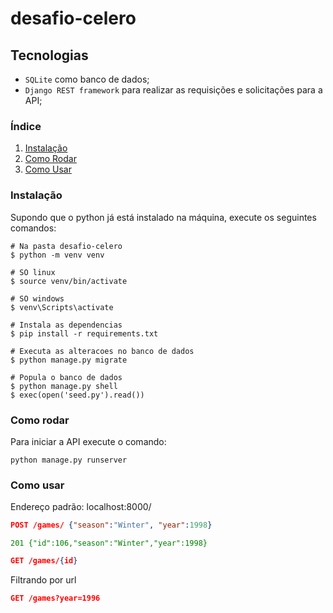 # desafio-celero

Tecnologias
------
* `SQLite` como banco de dados;
* `Django REST framework` para realizar as requisições e solicitações para a API;


### Índice
1. [Instalação](#install)
2. [Como Rodar](#api)
3. [Como Usar](#use)

### Instalação <a name="install"></a>
Supondo que o python já está instalado na máquina, execute os seguintes comandos:
``` 
# Na pasta desafio-celero
$ python -m venv venv

# SO linux
$ source venv/bin/activate

# SO windows
$ venv\Scripts\activate

# Instala as dependencias
$ pip install -r requirements.txt

# Executa as alteracoes no banco de dados
$ python manage.py migrate

# Popula o banco de dados
$ python manage.py shell
$ exec(open('seed.py').read())
``` 

### Como rodar <a name="api"></a>
Para iniciar a API execute o comando:
``` 
python manage.py runserver
``` 

### Como usar <a name="use"></a>
Endereço padrão: localhost:8000/
```json
POST /games/ {"season":"Winter", "year":1998}
```
<span style="color:green">`201 {"id":106,"season":"Winter","year":1998}`</span>

```json
GET /games/{id}
```


Filtrando por url
```json
GET /games?year=1996
```
